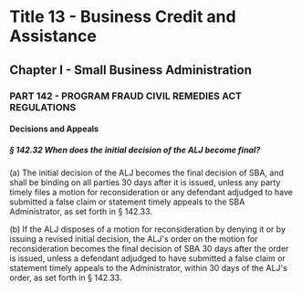 
# Title 13 - Business Credit and Assistance
## Chapter I - Small Business Administration
### PART 142 - PROGRAM FRAUD CIVIL REMEDIES ACT REGULATIONS
#### Decisions and Appeals
##### § 142.32 When does the initial decision of the ALJ become final?

(a) The initial decision of the ALJ becomes the final decision of SBA, and shall be binding on all parties 30 days after it is issued, unless any party timely files a motion for reconsideration or any defendant adjudged to have submitted a false claim or statement timely appeals to the SBA Administrator, as set forth in § 142.33.

(b) If the ALJ disposes of a motion for reconsideration by denying it or by issuing a revised initial decision, the ALJ's order on the motion for reconsideration becomes the final decision of SBA 30 days after the order is issued, unless a defendant adjudged to have submitted a false claim or statement timely appeals to the Administrator, within 30 days of the ALJ's order, as set forth in § 142.33.
